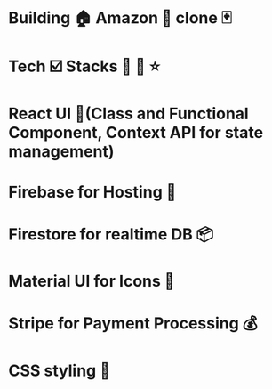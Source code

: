 # Building 🏠 Amazon 🌳 clone 🃏

# Tech ☑️ Stacks 📃 📎 ⭐

# React UI 🚀(Class and Functional Component, Context API for state management)

# Firebase for Hosting 🏡 <br>

# Firestore for realtime DB 📦<br>

# Material UI for Icons 🚁 <br>

# Stripe for Payment Processing 💰 <br>

# CSS styling 🎩

